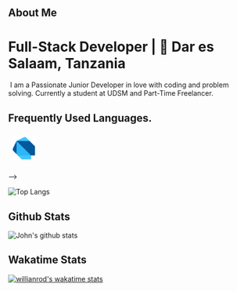 <!-- # Hi there 👋 -->
## About Me
# Full-Stack Developer | 📍 Dar es Salaam, Tanzania 
 ​
 I am a Passionate Junior Developer in love with coding and problem solving. Currently a student at UDSM and Part-Time Freelancer.

<!-- [![Readme Card](https://github-readme-stats.vercel.app/api/pin/?username=nengha-john&repo=nenghajm)](https://github.com/anuraghazra/github-readme-stats) -->

<!-- <h2>About Me</h2>​ ​ 
  
 ​-​ Student at The University of Dar es Salaam. 
 ​-​ ⚡️ Dev at Freelancing 😎. 
 ​-​ 👨‍💻 Enjoy collaborating on projects that makes life easier. 
 ​-​ Problem Solving is my Arena. 
 - Open to work. -->

<!-- **Nengha-John/Nengha-John** is a ✨ _special_ ✨ repository because its `README.md` (this file) appears on your GitHub profile. -->
   

  
 
  
  
## Frequently Used Languages. 

<!-- <div style="display: inline-flex">
<img src="https://raw.githubusercontent.com/github/explore/80688e429a7d4ef2fca1e82350fe8e3517d3494d/topics/html/html.png" height='50' style="margin: 7px"></img>

<img src="https://raw.githubusercontent.com/github/explore/80688e429a7d4ef2fca1e82350fe8e3517d3494d/topics/css/css.png" height='50' style="margin: 7px"></img>

<img src="https://raw.githubusercontent.com/github/explore/80688e429a7d4ef2fca1e82350fe8e3517d3494d/topics/python/python.png" height='50' style="margin: 7px"></img>

<!-- <img src="https://raw.githubusercontent.com/github/explore/80688e429a7d4ef2fca1e82350fe8e3517d3494d/topics/django/django.png" height='50' style="margin: 7px"></img> -->

<img src="https://raw.githubusercontent.com/github/explore/80688e429a7d4ef2fca1e82350fe8e3517d3494d/topics/dart/dart.png" height='50' style="margin: 7px"></img>

<!-- <img src="https://raw.githubusercontent.com/github/explore/80688e429a7d4ef2fca1e82350fe8e3517d3494d/topics/flutter/flutter.png" height='50' style="margin: 7px"></img> -->
</div> -->

![Top Langs](https://github-readme-stats.vercel.app/api/top-langs/?username=nengha-john&layout=compact)

## Github Stats  
 ​![​John's github stats​](https://github-readme-stats.vercel.app/api?username=nengha-john&count_private=true&show_icons=true&theme=github_dark) 

## Wakatime Stats
 [![willianrod's wakatime stats](https://github-readme-stats.vercel.app/api/wakatime?username=nengha)](https://github.com/anuraghazra/github-readme-stats)
  
  
  
 
